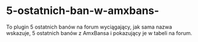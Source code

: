 # 5-ostatnich-ban-w-amxbans-
To plugin 5 ostatnich banów na forum wyciągający, jak sama nazwa wskazuje, 5 ostatnich banów z AmxBansa i pokazujący je w tabeli na forum.
